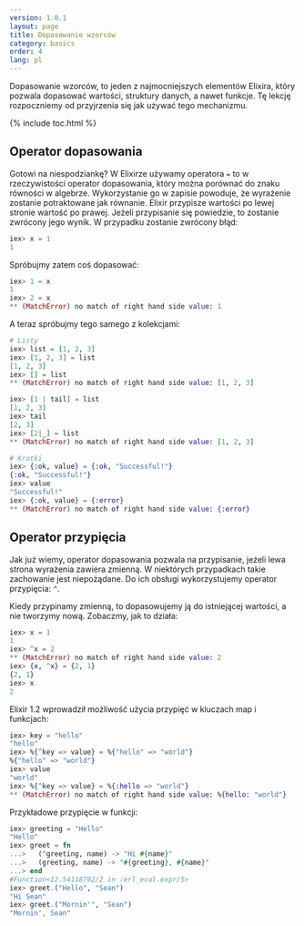 ```yaml
---
version: 1.0.1
layout: page
title: Dopasowanie wzorców
category: basics
order: 4
lang: pl
---
```


Dopasowanie wzorców, to jeden z najmocniejszych elementów Elixira, który pozwala dopasować wartości, struktury danych, a nawet funkcje. Tę lekcję rozpoczniemy od przyjrzenia się jak używać tego mechanizmu.

{% include toc.html %}

## Operator dopasowania

Gotowi na niespodziankę?  W Elixirze używamy operatora `=` to w rzeczywistości operator dopasowania, który można porównać do znaku równości w algebrze. Wykorzystanie go w zapisie powoduje, że wyrażenie zostanie potraktowane jak równanie. Elixir przypisze wartości po lewej stronie wartość po prawej. Jeżeli przypisanie się powiedzie, to zostanie zwrócony jego wynik. W przypadku zostanie zwrócony błąd:

```elixir
iex> x = 1
1
```

Spróbujmy zatem coś dopasować:

```elixir
iex> 1 = x
1
iex> 2 = x
** (MatchError) no match of right hand side value: 1
```

A teraz spróbujmy tego samego z kolekcjami:

```elixir
# Listy
iex> list = [1, 2, 3]
iex> [1, 2, 3] = list
[1, 2, 3]
iex> [] = list
** (MatchError) no match of right hand side value: [1, 2, 3]

iex> [1 | tail] = list
[1, 2, 3]
iex> tail
[2, 3]
iex> [2|_] = list
** (MatchError) no match of right hand side value: [1, 2, 3]

# Krotki
iex> {:ok, value} = {:ok, "Successful!"}
{:ok, "Successful!"}
iex> value
"Successful!"
iex> {:ok, value} = {:error}
** (MatchError) no match of right hand side value: {:error}
```

## Operator przypięcia

Jak już wiemy, operator dopasowania pozwala na przypisanie, jeżeli lewa strona wyrażenia zawiera zmienną.  W niektórych przypadkach takie zachowanie jest niepożądane.  Do ich obsługi wykorzystujemy operator przypięcia: `^`.

Kiedy przypinamy zmienną, to dopasowujemy ją do istniejącej wartości, a nie tworzymy nową.  Zobaczmy, jak to działa:

```elixir
iex> x = 1
1
iex> ^x = 2
** (MatchError) no match of right hand side value: 2
iex> {x, ^x} = {2, 1}
{2, 1}
iex> x
2
```

Elixir 1.2 wprowadził możliwość użycia przypięć w kluczach map i funkcjach:

```elixir
iex> key = "hello"
"hello"
iex> %{^key => value} = %{"hello" => "world"}
%{"hello" => "world"}
iex> value
"world"
iex> %{^key => value} = %{:hello => "world"}
** (MatchError) no match of right hand side value: %{hello: "world"}
```

Przykładowe przypięcie w funkcji:

```elixir
iex> greeting = "Hello"
"Hello"
iex> greet = fn
...>   (^greeting, name) -> "Hi #{name}"
...>   (greeting, name) -> "#{greeting}, #{name}"
...> end
#Function<12.54118792/2 in :erl_eval.expr/5>
iex> greet.("Hello", "Sean")
"Hi Sean"
iex> greet.("Mornin'", "Sean")
"Mornin', Sean"
```
